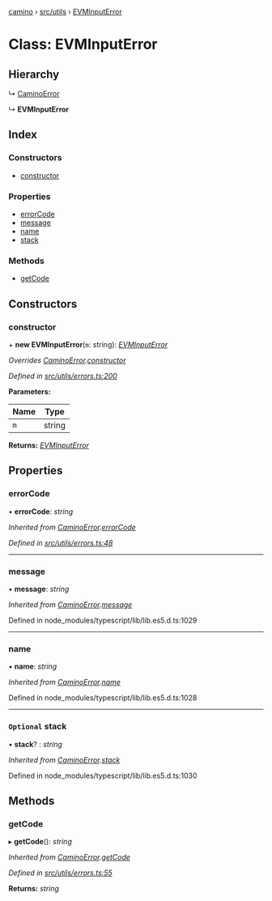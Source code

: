 [camino](../README.md) › [src/utils](../modules/src_utils.md) › [EVMInputError](src_utils.evminputerror.md)

# Class: EVMInputError

## Hierarchy

  ↳ [CaminoError](src_utils.caminoerror.md)

  ↳ **EVMInputError**

## Index

### Constructors

* [constructor](src_utils.evminputerror.md#constructor)

### Properties

* [errorCode](src_utils.evminputerror.md#errorcode)
* [message](src_utils.evminputerror.md#message)
* [name](src_utils.evminputerror.md#name)
* [stack](src_utils.evminputerror.md#optional-stack)

### Methods

* [getCode](src_utils.evminputerror.md#getcode)

## Constructors

###  constructor

\+ **new EVMInputError**(`m`: string): *[EVMInputError](src_utils.evminputerror.md)*

*Overrides [CaminoError](src_utils.caminoerror.md).[constructor](src_utils.caminoerror.md#constructor)*

*Defined in [src/utils/errors.ts:200](https://github.com/chain4travel/caminojs/blob/ca67b81/src/utils/errors.ts#L200)*

**Parameters:**

Name | Type |
------ | ------ |
`m` | string |

**Returns:** *[EVMInputError](src_utils.evminputerror.md)*

## Properties

###  errorCode

• **errorCode**: *string*

*Inherited from [CaminoError](src_utils.caminoerror.md).[errorCode](src_utils.caminoerror.md#errorcode)*

*Defined in [src/utils/errors.ts:48](https://github.com/chain4travel/caminojs/blob/ca67b81/src/utils/errors.ts#L48)*

___

###  message

• **message**: *string*

*Inherited from [CaminoError](src_utils.caminoerror.md).[message](src_utils.caminoerror.md#message)*

Defined in node_modules/typescript/lib/lib.es5.d.ts:1029

___

###  name

• **name**: *string*

*Inherited from [CaminoError](src_utils.caminoerror.md).[name](src_utils.caminoerror.md#name)*

Defined in node_modules/typescript/lib/lib.es5.d.ts:1028

___

### `Optional` stack

• **stack**? : *string*

*Inherited from [CaminoError](src_utils.caminoerror.md).[stack](src_utils.caminoerror.md#optional-stack)*

Defined in node_modules/typescript/lib/lib.es5.d.ts:1030

## Methods

###  getCode

▸ **getCode**(): *string*

*Inherited from [CaminoError](src_utils.caminoerror.md).[getCode](src_utils.caminoerror.md#getcode)*

*Defined in [src/utils/errors.ts:55](https://github.com/chain4travel/caminojs/blob/ca67b81/src/utils/errors.ts#L55)*

**Returns:** *string*

